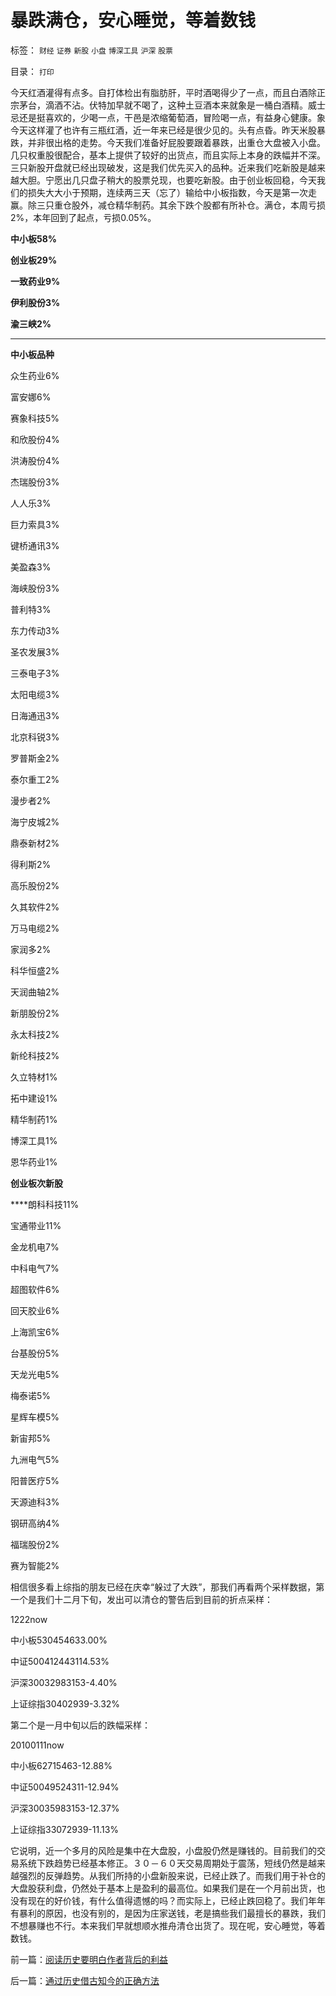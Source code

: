 # 暴跌满仓，安心睡觉，等着数钱

标签： `财经` `证券` `新股` `小盘` `博深工具` `沪深` `股票` 

目录： `打印`

今天红酒灌得有点多。自打体检出有脂肪肝，平时酒喝得少了一点，而且白酒除正宗茅台，滴酒不沾。伏特加早就不喝了，这种土豆酒本来就象是一桶白酒精。威士忌还是挺喜欢的，少喝一点，干邑是浓缩葡萄酒，冒险喝一点，有益身心健康。象今天这样灌了也许有三瓶红酒，近一年来已经是很少见的。头有点昏。昨天米股暴跌，并非很出格的走势。今天我们准备好屁股要跟着暴跌，出重仓大盘被入小盘。几只权重股很配合，基本上提供了较好的出货点，而且实际上本身的跌幅并不深。三只新股开盘就已经出现破发，这是我们优先买入的品种。近来我们吃新股是越来越大胆。宁愿出几只盘子稍大的股票兑现，也要吃新股。由于创业板回稳，今天我们的损失大大小于预期，连续两三天（忘了）输给中小板指数，今天是第一次走赢。除三只重仓股外，减仓精华制药。其余下跌个股都有所补仓。满仓，本周亏损2%，本年回到了起点，亏损0.05%。

**中小板58%**

**创业板29%**

**一致药业9%**

**伊利股份3%**

**渝三峡2%**

****

**中小板品种**

众生药业6%

富安娜6%

赛象科技5%

和欣股份4%

洪涛股份4%

杰瑞股份3%

人人乐3%

巨力索具3%

键桥通讯3%

美盈森3%

海峡股份3%

普利特3%

东力传动3%

圣农发展3%

三泰电子3%

太阳电缆3%

日海通迅3%

北京科锐3%

罗普斯金2%

泰尔重工2%

漫步者2%

海宁皮城2%

鼎泰新材2%

得利斯2%

高乐股份2%

久其软件2%

万马电缆2%

家润多2%

科华恒盛2%

天润曲轴2%

新朋股份2%

永太科技2%

新纶科技2%

久立特材1%

拓中建设1%

精华制药1%

博深工具1%

恩华药业1%



**创业板次新股**

****朗科科技11%

宝通带业11%

金龙机电7%

中科电气7%

超图软件6%

回天胶业6%

上海凯宝6%

台基股份5%

天龙光电5%

梅泰诺5%

星辉车模5%

新宙邦5%

九洲电气5%

阳普医疗5%

天源迪科3%

钢研高纳4%

福瑞股份2%

赛为智能2%



相信很多看上综指的朋友已经在庆幸“躲过了大跌”，那我们再看两个采样数据，第一个是我们十二月下旬，发出可以清仓的警告后到目前的折点采样：

1222now

中小板530454633.00%

中证500412443114.53%

沪深30032983153-4.40%

上证综指30402939-3.32%



第二个是一月中旬以后的跌幅采样：

20100111now

中小板62715463-12.88%

中证50049524311-12.94%

沪深30035983153-12.37%

上证综指33072939-11.13%

它说明，近一个多月的风险是集中在大盘股，小盘股仍然是赚钱的。目前我们的交易系统下跌趋势已经基本修正。３０－６０天交易周期处于震荡，短线仍然是越来越强烈的反弹趋势。从我们所持的小盘新股来说，已经止跌了。而我们用于补仓的大盘股获利盘，仍然处于基本上是盈利的最高位。如果我们是在一个月前出货，也没有现在的好价钱，有什么值得遗憾的吗？而实际上，已经止跌回稳了。我们年年有暴利的原因，也没有别的，是因为庄家送钱，老是搞些我们最擅长的暴跌，我们不想暴赚也不行。本来我们早就想顺水推舟清仓出货了。现在呢，安心睡觉，等着数钱。

前一篇：[阅读历史要明白作者背后的利益](../../../2010/2/5/阅读历史要明白作者背后的利益.md)

后一篇：[通过历史借古知今的正确方法](../../../2010/2/5/通过历史借古知今的正确方法.md)